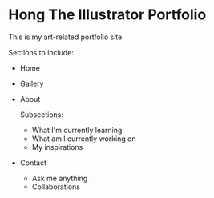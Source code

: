 # Hong The Illustrator Portfolio

This is my art-related portfolio site


Sections to include:
- Home
- Gallery
- About

    Subsections:
    - What I'm currently learning
    - What am I currently working on
    - My inspirations

- Contact
    - Ask me anything
    - Collaborations